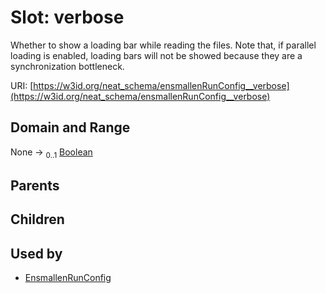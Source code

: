 
# Slot: verbose


Whether to show a loading bar while reading the files. Note that, if parallel loading is enabled, loading bars will not be showed because they are a synchronization bottleneck.

URI: [https://w3id.org/neat_schema/ensmallenRunConfig__verbose](https://w3id.org/neat_schema/ensmallenRunConfig__verbose)


## Domain and Range

None &#8594;  <sub>0..1</sub> [Boolean](types/Boolean.md)

## Parents


## Children


## Used by

 * [EnsmallenRunConfig](EnsmallenRunConfig.md)
